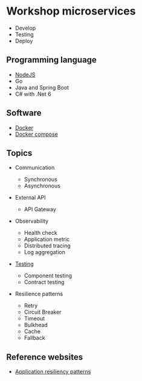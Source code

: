# Workshop microservices
* Develop
* Testing
* Deploy

## Programming language
* [NodeJS](https://github.com/up1/workshop-microservices-2022/tree/main/nodejs)
* Go
* Java and Spring Boot
* C# with .Net 6

## Software
* [Docker](https://www.docker.com/)
* [Docker compose](https://docs.docker.com/compose/)

## Topics
* Communication
  * Synchronous
  * Asynchronous

* External API
  * API Gateway

* Observability
  * Health check
  * Application metric
  * Distributed tracing
  * Log aggregation

* [Testing](https://github.com/up1/course-contract-testing)
  * Component testing
  * Contract testing

* Resilience patterns
  * Retry
  * Circuit Breaker
  * Timeout
  * Bulkhead
  * Cache
  * Fallback


## Reference websites
* [Application resiliency patterns](https://learn.microsoft.com/en-us/dotnet/architecture/cloud-native/application-resiliency-patterns)

